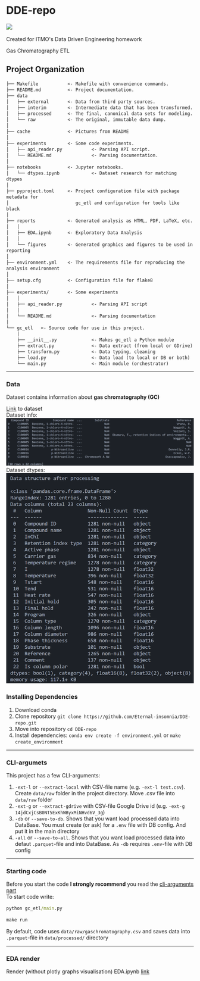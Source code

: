 # DDE-repo

<a target="_blank" href="https://cookiecutter-data-science.drivendata.org/">
    <img src="https://img.shields.io/badge/CCDS-Project%20template-328F97?logo=cookiecutter" />
</a>

Created for ITMO's Data Driven Engineering homework

Gas Chromatography ETL

## Project Organization

```
├── Makefile           <- Makefile with convenience commands.
├── README.md          <- Project documentation.
├── data
│   ├── external       <- Data from third party sources.
│   ├── interim        <- Intermediate data that has been transformed.
│   ├── processed      <- The final, canonical data sets for modeling.
│   └── raw            <- The original, immutable data dump.
│
├── cache              <- Pictures from README
│
├── experiments        <- Some code experiments.
│   ├── api_reader.py           <- Parsing API script.
│   └── README.md               <- Parsing documentation.
│
├── notebooks          <- Jupyter notebooks.
│   └── dtypes.ipynb            <- Dataset research for matching dtypes
│
├── pyproject.toml     <- Project configuration file with package metadata for 
│                         gc_etl and configuration for tools like black
│
├── reports            <- Generated analysis as HTML, PDF, LaTeX, etc.
│   │
│   ├── EDA.ipynb      <- Exploratory Data Analysis
│   │
│   └── figures        <- Generated graphics and figures to be used in reporting
│
├── environment.yml    <- The requirements file for reproducing the analysis environment
│
├── setup.cfg          <- Configuration file for flake8
│
├── experiments/       <- Some experiments
│   │
│   ├── api_reader.py           <- Parsing API script
│   │
│   └── README.md               <- Parsing documentation
│
└── gc_etl   <- Source code for use in this project.
    │
    ├── __init__.py             <- Makes gc_etl a Python module
    ├── extract.py              <- Data extract (from local or GDrive)
    ├── transform.py            <- Data typing, cleaning
    ├── load.py                 <- Data load (to local or DB or both)
    └── main.py                 <- Main module (orchestrator)
```

---

### Data
Dataset contains information about **gas chromatography (GC)**

[Link](https://drive.google.com/file/d/1twkoRrET6qJqgXPzG9jzrMqQikSzi1Ok/view?usp=sharing) to dataset  
Dataset info:
![read_data_result](cache/read_data_result.png)
Dataset dtypes:
![data_dtypes](cache/data_processing_result.png)

### Installing Dependencies
1. Download conda
2. Clone repository ```git clone https://github.com/Eternal-insomnia/DDE-repo.git```
3. Move into repository ```cd DDE-repo```
4. Install dependencies: ```conda env create -f environment.yml``` or ```make create_environment```

---

### CLI-argumets
This project has a few CLI-arguments:  
1. `-ext-l` or `--extract-local` with CSV-file name (e.g. `-ext-l test.csv`). Create `data/raw` folder in the project directory. Move .csv file into `data/raw` folder
2. `-ext-g` or `--extract-gdrive` with CSV-file Google Drive id (e.g. `-ext-g 14jdCxjCsB0NT5ExKhWByxMiNHvd6V_3g`)
3. `-db` or `--save-to-db`. Shows that you want load processed data into DataBase. You must create (or ask) for a `.env` file with DB config. And put it in the main directory
4. `-all` or `--save-to-all`. Shows that you want load processed data into defaut `.parquet`-file and into DataBase. As `-db` requires `.env`-file with DB config

---

### Starting code
Before you start the code **I strongly recommend** you read the [cli-arguments part](#cli-arguments)  
To start code write:  
```cmd
python gc_etl/main.py
```
```cmd
make run 
```  
By default, code uses `data/raw/gaschromatography.csv` and saves data into `.parquet`-file in `data/processed/` directory

---

### EDA render
Render (without plotly graphs visualisation) EDA.ipynb [link](https://nbviewer.org/github/Eternal-insomnia/DDE-repo/blob/main/reports/EDA.ipynb)
